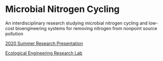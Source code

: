 # Microbial Nitrogen Cycling
An interdisciplinary research studying microbial nitrogen cycling and low-cost bioengineering systems for removing nitrogen from nonpoint source pollution

[2020 Summer Research Presentation](https://docs.google.com/presentation/d/1Cf8j9m7PlC-oB6QcaoLzBIWebDFNJFqb/edit#slide=id.p1)

[Ecological Engineering Research Lab](http://reid.cee.cornell.edu/)
